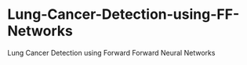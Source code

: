 # Lung-Cancer-Detection-using-FF-Networks
Lung Cancer Detection using Forward Forward Neural Networks
